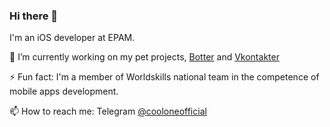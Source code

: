 ### Hi there 👋

I'm an iOS developer at EPAM.

🔭 I’m currently working on my pet projects, [Botter](https://github.com/CoolONEOfficial/Botter) and [Vkontakter](https://github.com/CoolONEOfficial/Vkontakter)

⚡ Fun fact: I'm a member of Worldskills national team in the competence of mobile apps development.

📫 How to reach me: Telegram [@cooloneofficial](https://t.me/cooloneofficial)

